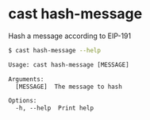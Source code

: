# cast hash-message

Hash a message according to EIP-191

```bash
$ cast hash-message --help
```

```txt
Usage: cast hash-message [MESSAGE]

Arguments:
  [MESSAGE]  The message to hash

Options:
  -h, --help  Print help
```
